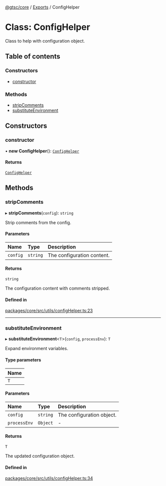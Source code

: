 [@gtsc/core](../README.md) / [Exports](../modules.md) / ConfigHelper

# Class: ConfigHelper

Class to help with configuration object.

## Table of contents

### Constructors

- [constructor](ConfigHelper.md#constructor)

### Methods

- [stripComments](ConfigHelper.md#stripcomments)
- [substituteEnvironment](ConfigHelper.md#substituteenvironment)

## Constructors

### constructor

• **new ConfigHelper**(): [`ConfigHelper`](ConfigHelper.md)

#### Returns

[`ConfigHelper`](ConfigHelper.md)

## Methods

### stripComments

▸ **stripComments**(`config`): `string`

Strip comments from the config.

#### Parameters

| Name | Type | Description |
| :------ | :------ | :------ |
| `config` | `string` | The configuration content. |

#### Returns

`string`

The configuration content with comments stripped.

#### Defined in

[packages/core/src/utils/configHelper.ts:23](https://github.com/gtscio/framework/blob/ed1186b/packages/core/src/utils/configHelper.ts#L23)

___

### substituteEnvironment

▸ **substituteEnvironment**\<`T`\>(`config`, `processEnv`): `T`

Expand environment variables.

#### Type parameters

| Name |
| :------ |
| `T` |

#### Parameters

| Name | Type | Description |
| :------ | :------ | :------ |
| `config` | `string` | The configuration object. |
| `processEnv` | `Object` | - |

#### Returns

`T`

The updated configuration object.

#### Defined in

[packages/core/src/utils/configHelper.ts:34](https://github.com/gtscio/framework/blob/ed1186b/packages/core/src/utils/configHelper.ts#L34)
